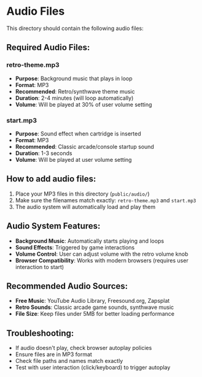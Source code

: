 # Audio Files

This directory should contain the following audio files:

## Required Audio Files:

### retro-theme.mp3
- **Purpose**: Background music that plays in loop
- **Format**: MP3
- **Recommended**: Retro/synthwave theme music
- **Duration**: 2-4 minutes (will loop automatically)
- **Volume**: Will be played at 30% of user volume setting

### start.mp3
- **Purpose**: Sound effect when cartridge is inserted
- **Format**: MP3
- **Recommended**: Classic arcade/console startup sound
- **Duration**: 1-3 seconds
- **Volume**: Will be played at user volume setting

## How to add audio files:

1. Place your MP3 files in this directory (`public/audio/`)
2. Make sure the filenames match exactly: `retro-theme.mp3` and `start.mp3`
3. The audio system will automatically load and play them

## Audio System Features:

- **Background Music**: Automatically starts playing and loops
- **Sound Effects**: Triggered by game interactions
- **Volume Control**: User can adjust volume with the retro volume knob
- **Browser Compatibility**: Works with modern browsers (requires user interaction to start)

## Recommended Audio Sources:

- **Free Music**: YouTube Audio Library, Freesound.org, Zapsplat
- **Retro Sounds**: Classic arcade game sounds, synthwave music
- **File Size**: Keep files under 5MB for better loading performance

## Troubleshooting:

- If audio doesn't play, check browser autoplay policies
- Ensure files are in MP3 format
- Check file paths and names match exactly
- Test with user interaction (click/keyboard) to trigger autoplay

